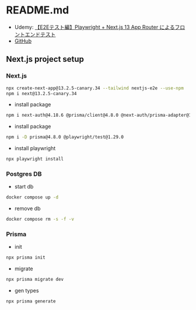 # README.md

- Udemy: [【E2Eテスト編】Playwright + Next.js 13 App Router によるフロントエンドテスト](https://www.udemy.com/course/e2e-nextjs-app-dir-playwright)
- [GitHub](https://github.com/GomaGoma676/e2e-nextjs-playwright)

## Next.js project setup

### Next.js

```bash
npx create-next-app@13.2.5-canary.34 --tailwind nextjs-e2e --use-npm
npm i next@13.2.5-canary.34
```

- install package

```bash
npm i next-auth@4.18.6 @prisma/client@4.8.0 @next-auth/prisma-adapter@1.0.5 date-fns@2.29.3 zustand@4.1.5 zod@3.20.2 @heroicons/react@2.0.13
```

- install package

```bash
npm i -D prisma@4.8.0 @playwright/test@1.29.0
```

- install playwright

```bash
npx playwright install
```

### Postgres DB

- start db

~~~bash
docker compose up -d
~~~

- remove db

~~~bash
docker compose rm -s -f -v
~~~

### Prisma

- init

~~~bash
npx prisma init
~~~

- migrate

~~~bash
npx prisma migrate dev
~~~

- gen types

~~~bash
npx prisma generate
~~~
